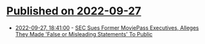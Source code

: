 # [Published on 2022-09-27](index.md)

* [2022-09-27, 18:41:00](https://yro.slashdot.org/story/22/09/27/1754223/sec-sues-former-moviepass-executives-alleges-they-made-false-or-misleading-statements-to-public?utm_source=rss1.0mainlinkanon&utm_medium=feed) - [SEC Sues Former MoviePass Executives, Alleges They Made 'False or Misleading Statements' To Public](https://yro.slashdot.org/story/22/09/27/1754223/sec-sues-former-moviepass-executives-alleges-they-made-false-or-misleading-statements-to-public?utm_source=rss1.0mainlinkanon&utm_medium=feed)
